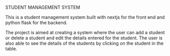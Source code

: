 STUDENT MANAGEMENT SYSTEM

This is a student management system built with nextjs for the front end and python flask for the backend. 

The project is aimed at creating a system where the user can add a student or delete a student and edit the details entered for the student. The user is also able to see the details of the students by clicking on the student in the table. 

